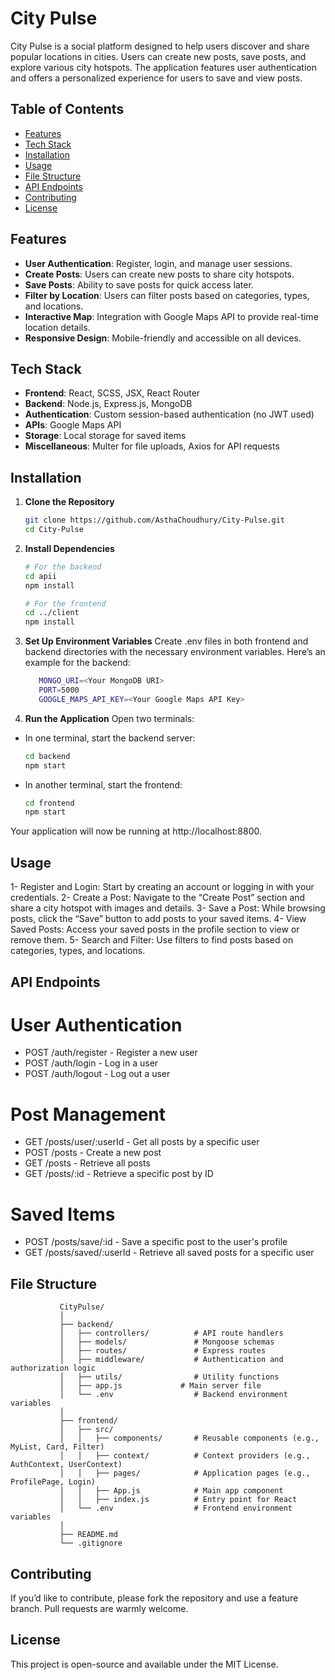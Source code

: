 # City Pulse

City Pulse is a social platform designed to help users discover and share popular locations in cities. Users can create new posts, save posts, and explore various city hotspots. The application features user authentication and offers a personalized experience for users to save and view posts.

## Table of Contents
- [Features](#features)
- [Tech Stack](#tech-stack)
- [Installation](#installation)
- [Usage](#usage)
- [File Structure](#file-structure)
- [API Endpoints](#api-endpoints)
- [Contributing](#contributing)
- [License](#license)

## Features

- **User Authentication**: Register, login, and manage user sessions.
- **Create Posts**: Users can create new posts to share city hotspots.
- **Save Posts**: Ability to save posts for quick access later.
- **Filter by Location**: Users can filter posts based on categories, types, and locations.
- **Interactive Map**: Integration with Google Maps API to provide real-time location details.
- **Responsive Design**: Mobile-friendly and accessible on all devices.

## Tech Stack

- **Frontend**: React, SCSS, JSX, React Router
- **Backend**: Node.js, Express.js, MongoDB
- **Authentication**: Custom session-based authentication (no JWT used)
- **APIs**: Google Maps API
- **Storage**: Local storage for saved items
- **Miscellaneous**: Multer for file uploads, Axios for API requests

## Installation

1. **Clone the Repository**
   ```bash
   git clone https://github.com/AsthaChoudhury/City-Pulse.git
   cd City-Pulse

2. **Install Dependencies**
   ```bash
   # For the backend
   cd apii
   npm install

   # For the frontend
   cd ../client
   npm install

3. **Set Up Environment Variables**
Create .env files in both frontend and backend directories with the necessary environment variables. Here’s an example for the backend:
   ```bash
      MONGO_URI=<Your MongoDB URI>
      PORT=5000
      GOOGLE_MAPS_API_KEY=<Your Google Maps API Key>

4. **Run the Application**
 Open two terminals:

- In one terminal, start the backend server:
   ```bash
   cd backend
   npm start
- In another terminal, start the frontend:
   ```bash
   cd frontend
   npm start
Your application will now be running at http://localhost:8800.

## Usage
   1- Register and Login: Start by creating an account or logging in with         your credentials.
   2- Create a Post: Navigate to the “Create Post” section and share a city       hotspot with images and details.
   3- Save a Post: While browsing posts, click the “Save” button to add           posts to your saved items.
   4- View Saved Posts: Access your saved posts in the profile section to         view or remove them.
   5- Search and Filter: Use filters to find posts based on categories,           types, and locations.
   
## API Endpoints

# User Authentication
   - POST /auth/register - Register a new user
   - POST /auth/login - Log in a user
   - POST /auth/logout - Log out a user
     
# Post Management
   - GET /posts/user/:userId - Get all posts by a specific user
   - POST /posts - Create a new post
   - GET /posts - Retrieve all posts
   - GET /posts/:id - Retrieve a specific post by ID
     
# Saved Items
   - POST /posts/save/:id - Save a specific post to the user's profile
   - GET /posts/saved/:userId - Retrieve all saved posts for a specific user

## File Structure

               CityPulse/
               │
               ├── backend/
               │   ├── controllers/          # API route handlers
               │   ├── models/               # Mongoose schemas
               │   ├── routes/               # Express routes
               │   ├── middleware/           # Authentication and authorization logic
               │   ├── utils/                # Utility functions
               │   ├── app.js             # Main server file
               │   └── .env                  # Backend environment variables
               │
               ├── frontend/
               │   ├── src/
               │   │   ├── components/       # Reusable components (e.g., MyList, Card, Filter)
               │   │   ├── context/          # Context providers (e.g., AuthContext, UserContext)
               │   │   ├── pages/            # Application pages (e.g., ProfilePage, Login)
               │   │   ├── App.js            # Main app component
               │   │   ├── index.js          # Entry point for React
               │   └── .env                  # Frontend environment variables
               │
               ├── README.md
               └── .gitignore
## Contributing
If you’d like to contribute, please fork the repository and use a feature branch. Pull requests are warmly welcome.

## License
This project is open-source and available under the MIT License.



